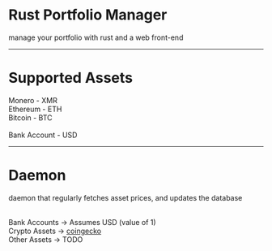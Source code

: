 # Rust Portfolio Manager

manage your portfolio with rust and a web front-end

<hr>

# Supported Assets

Monero - XMR<br />
Ethereum - ETH<br />
Bitcoin - BTC<br />
<br />
Bank Account - USD

<hr>

# Daemon

daemon that regularly fetches asset prices, and updates
the database
<br /><br />

Bank Accounts -> Assumes USD (value of 1)<br />
Crypto Assets -> [coingecko](https://www.coingecko.com/)<br />
Other Assets -> TODO

